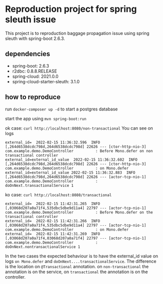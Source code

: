 # Reproduction project for spring sleuth issue

This project is to reproduction baggage propagation issue using spring sleuth with spring-boot 2.6.3.

## dependencies

- spring-boot: 2.6.3
- r2dbc: 0.8.8.RELEASE
- spring-cloud: 2021.0.0
- spring-cloud-starter-sleuth: 3.1.0

## how to reproduce

run `docker-composer up -d` to start a postgres database 

start the app using `mvn spring-boot:run`

ok case: `curl http://localhost:8080/non-transactional`
You can see on logs 
```
external_id=  2022-02-15 11:36:32.596  INFO [,264d6538dcdc798d,264d6538dcdc798d] 22626 --- [ctor-http-nio-3] com.example.demo.DemoController          : Before Mono.defer on non transactional controller
external_id=external_id_value  2022-02-15 11:36:32.602  INFO [,264d6538dcdc798d,264d6538dcdc798d] 22626 --- [ctor-http-nio-3] com.example.demo.DemoController          : on Mono.defer
external_id=external_id_value 2022-02-15 11:36:32.883  INFO [,264d6538dcdc798d,264d6538dcdc798d] 22626 --- [actor-tcp-nio-1] com.example.demo.DemoController          : doOnNext.transactionalService 1
```

ko case: `curl http://localhost:8080/transactional`
```
external_id=  2022-02-15 11:42:31.265  INFO [,03068d207a0a71f4,535dbc5dbe9d11a4] 22797 --- [actor-tcp-nio-1] com.example.demo.DemoController          : Before Mono.defer on the transactional controller
external_id=  2022-02-15 11:42:31.266  INFO [,03068d207a0a71f4,535dbc5dbe9d11a4] 22797 --- [actor-tcp-nio-1] com.example.demo.DemoController          : on Mono.defer
external_id=  2022-02-15 11:42:31.269  INFO [,03068d207a0a71f4,03068d207a0a71f4] 22797 --- [actor-tcp-nio-1] com.example.demo.DemoController          : doOnNext.nontransactionalService 1
```

In the two cases the expected behaviour is to have the external_id value on logs `on Mono.defer` and `doOnNext....transactionalService`.
The difference is the location on `@Transactional` annotation. on `non-transactional` the annotation is on the service, on `transactional` the annotation is on the controller.